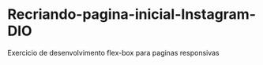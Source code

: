 # Recriando-pagina-inicial-Instagram-DIO
 Exercicio de desenvolvimento flex-box para paginas responsivas
